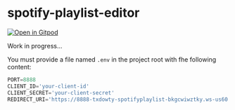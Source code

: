 # spotify-playlist-editor

[![Open in Gitpod](https://gitpod.io/button/open-in-gitpod.svg)](https://gitpod.io/#https://github.com/txdowty/spotify-playlist-editor)

Work in progress...


You must provide a file named `.env` in the project root with fhe following content:

```js
PORT=8888
CLIENT_ID='your-client-id'
CLIENT_SECRET='your-client-secret'
REDIRECT_URI='https://8888-txdowty-spotifyplaylist-bkgcwiwztky.ws-us60.gitpod.io/auth/callback'
```
